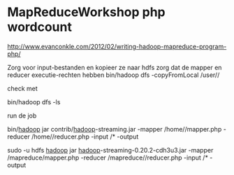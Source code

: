 # MapReduceWorkshop php wordcount

http://www.evanconkle.com/2012/02/writing-hadoop-mapreduce-program-php/

Zorg voor input-bestanden en kopieer ze naar hdfs
zorg dat de mapper en reducer executie-rechten hebben
bin/hadoop dfs -copyFromLocal <input-bestandendir> /user/<gebruiker>/<input-bestandendir>

check met 

bin/hadoop dfs -ls

run de job


bin/<a href="http://www.evanconkle.com/2011/12/installing-ganglia-centos/">hadoop</a> jar contrib/<a href="http://www.evanconkle.com/2011/12/installing-ganglia-centos/">hadoop</a>-streaming.jar -mapper /home/<gebruiker>/mapper.php -reducer /home/<gebruiker>/reducer.php -input <input-dir>/* -output <output-dir>




sudo -u hdfs <a href="http://www.evanconkle.com/2011/12/installing-ganglia-centos/">hadoop</a> jar <a href="http://www.evanconkle.com/2011/12/installing-ganglia-centos/">hadoop</a>-streaming-0.20.2-cdh3u3.jar -mapper /mapreduce/mapper.php -reducer /mapreduce//reducer.php -input <input-dir>/* -output <output-dir>

